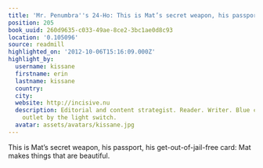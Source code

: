 ```yaml
---
title: 'Mr. Penumbra''s 24-Ho: This is Mat’s secret weapon, his passport, his get-out-of-ja…'
position: 205
book_uuid: 260d9635-c033-49ae-8ce2-3bc1ae0d8c93
location: '0.105096'
source: readmill
highlighted_on: '2012-10-06T15:16:09.000Z'
highlight_by:
  username: kissane
  firstname: erin
  lastname: kissane
  country: 
  city: 
  website: http://incisive.nu
  description: Editorial and content strategist. Reader. Writer. Blue canary in the
    outlet by the light switch.
  avatar: assets/avatars/kissane.jpg
---
```


This is Mat’s secret weapon, his passport, his get-out-of-jail-free card: Mat makes things that are beautiful.